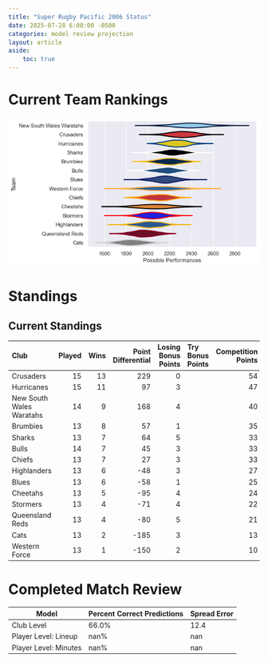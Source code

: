 ```yaml
---  
title: "Super Rugby Pacific 2006 Status"  
date: 2025-07-28 6:00:00 -0500  
categories: model review projection  
layout: article  
aside:  
    toc: true  
---
```

# Current Team Rankings


![Club Rankings](plots/rankings_Super_Rugby_Pacific_2006.png)
# Standings

## Current Standings


| Club                     |   Played |   Wins |   Point Differential |   Losing Bonus Points | Try Bonus Points   |   Competition Points |
|:-------------------------|---------:|-------:|---------------------:|----------------------:|:-------------------|---------------------:|
| Crusaders                |       15 |     13 |                  229 |                     0 |                    |                   54 |
| Hurricanes               |       15 |     11 |                   97 |                     3 |                    |                   47 |
| New South Wales Waratahs |       14 |      9 |                  168 |                     4 |                    |                   40 |
| Brumbies                 |       13 |      8 |                   57 |                     1 |                    |                   35 |
| Sharks                   |       13 |      7 |                   64 |                     5 |                    |                   33 |
| Bulls                    |       14 |      7 |                   45 |                     3 |                    |                   33 |
| Chiefs                   |       13 |      7 |                   27 |                     3 |                    |                   33 |
| Highlanders              |       13 |      6 |                  -48 |                     3 |                    |                   27 |
| Blues                    |       13 |      6 |                  -58 |                     1 |                    |                   25 |
| Cheetahs                 |       13 |      5 |                  -95 |                     4 |                    |                   24 |
| Stormers                 |       13 |      4 |                  -71 |                     4 |                    |                   22 |
| Queensland Reds          |       13 |      4 |                  -80 |                     5 |                    |                   21 |
| Cats                     |       13 |      2 |                 -185 |                     3 |                    |                   13 |
| Western Force            |       13 |      1 |                 -150 |                     2 |                    |                   10 |



# Completed Match Review


| Model | Percent Correct Predictions | Spread Error |
| ------ | ------ | ------ |
| Club Level | 66.0% | 12.4 |
| Player Level: Lineup | nan% | nan |
| Player Level: Minutes | nan% | nan |

